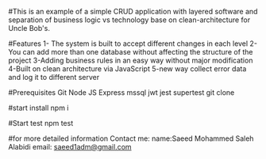 #This is an example of a simple CRUD application with layered software and separation of business logic vs technology base on clean-architecture for Uncle Bob's.


#Features
1- The system is built to accept different changes in each level
2-You can add more than one database without affecting the structure of the project
3-Adding business rules in an easy way without major modification
4-Built on clean architecture  via JavaScript
5-new way collect error data and log it to different server



#Prerequisites
Git
Node JS
Express
mssql
jwt
jest
supertest
git clone 

#start install 
npm i
 

#Start test
npm test

 
 #for more detailed information Contact me:
name:Saeed Mohammed Saleh Alabidi
email: saeed1adm@gmail.com
